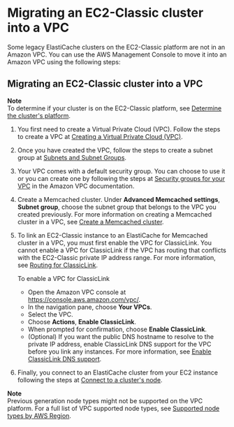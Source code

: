 # Migrating an EC2\-Classic cluster into a VPC<a name="Migrating-ec2-classic_to_VPC"></a>

Some legacy ElastiCache clusters on the EC2\-Classic platform are not in an Amazon VPC\. You can use the AWS Management Console to move it into an Amazon VPC using the following steps:

## Migrating an EC2\-Classic cluster into a VPC<a name="Moving_to_VPC"></a>

**Note**  
To determine if your cluster is on the EC2\-Classic platform, see [Determine the cluster's platform](accessing-elasticache.md#authorize-access-vpc-or-classic)\.

1. You first need to create a Virtual Private Cloud \(VPC\)\. Follow the steps to create a VPC at [Creating a Virtual Private Cloud \(VPC\)](https://docs.aws.amazon.com/AmazonElastiCache/latest/red-ug/VPCs.CreatingVPC.html)\.

1. Once you have created the VPC, follow the steps to create a subnet group at [Subnets and Subnet Groups](https://docs.aws.amazon.com/AmazonElastiCache/latest/red-ug/SubnetGroups.html)\.

1. Your VPC comes with a default security group\. You can choose to use it or you can create one by following the steps at [Security groups for your VPC](https://docs.aws.amazon.com/vpc/latest/userguide/VPC_SecurityGroups.html) in the Amazon VPC documentation\.

1. Create a Memcached cluster\. Under **Advanced Memcached settings**, **Subnet group**, choose the subnet group that belongs to the VPC you created previously\. For more information on creating a Memcached cluster in a VPC, see [Create a Memcached cluster](https://docs.aws.amazon.com/AmazonElastiCache/latest/mem-ug/GettingStarted.CreateCluster.html)\.

1. To link an EC2\-Classic instance to an ElastiCache for Memcached cluster in a VPC, you must first enable the VPC for ClassicLink\. You cannot enable a VPC for ClassicLink if the VPC has routing that conflicts with the EC2\-Classic private IP address range\. For more information, see [Routing for ClassicLink](https://docs.aws.amazon.com/AWSEC2/latest/UserGuide/vpc-classiclink.html#classiclink-routing)\.

    To enable a VPC for ClassicLink
   + Open the Amazon VPC console at [https://console\.aws\.amazon\.com/vpc/](https://console.aws.amazon.com/vpc/)\.
   + In the navigation pane, choose **Your VPCs**\.
   + Select the VPC\. 
   + Choose **Actions**, **Enable ClassicLink**\. 
   + When prompted for confirmation, choose **Enable ClassicLink**\. 
   + \(Optional\) If you want the public DNS hostname to resolve to the private IP address, enable ClassicLink DNS support for the VPC before you link any instances\. For more information, see [Enable ClassicLink DNS support](https://docs.aws.amazon.com/AWSEC2/latest/UserGuide/vpc-classiclink.html#classiclink-enable-dns-support)\.

1. Finally, you connect to an ElastiCache cluster from your EC2 instance following the steps at [Connect to a cluster's node](https://docs.aws.amazon.com/AAmazonElastiCache/latest/mem-ug/GettingStarted.ConnectToCacheNode.html)\.

**Note**  
Previous generation node types might not be supported on the VPC platform\. For a full list of VPC supported node types, see [Supported node types by AWS Region](CacheNodes.SupportedTypes.md#CacheNodes.SupportedTypesByRegion)\.
